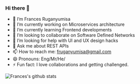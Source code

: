 ### Hi there 👋

<!--
**RugaCoder/RugaCoder** is a ✨ _special_ ✨ repository because its `README.md` (this file) appears on your GitHub profile.

Here are some ideas to get you started:

-->

- 🔭 I’m Frances Ruganyumisa
- 🔭 I’m currently working on Microservices architecture 
- 🌱 I’m currently learning Frontend developments
- 👯 I’m looking to collaborate on Software Defined Networks
- 🤔 I’m looking for help with UI and UX design hacks
- 💬 Ask me about REST APIs
- 📫 How to reach me: fruganyumisa@gmail.com
- 😄 Pronouns: Eng/Mr/He/
- ⚡ Fun fact: I love collaborations and getting challenged.




![Frances's github stats](https://github-readme-stats.vercel.app/api?username=RugaCoder&show_icons=true)


